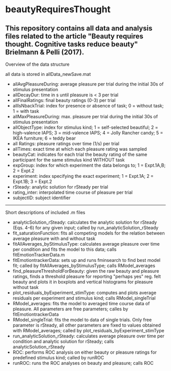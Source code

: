 # beautyRequiresThought

This repository contains all data and analysis files related to the article "Beauty requires thought. Cognitive tasks reduce beauty" Brielmann & Pelli (2017).
-----
Overview of the data structure

all data is stored in allData_newSave.mat
- allAvgPleasureDuring: average pleasure per trial during the initial 30s of stimulus presentation
- allDecayDur: time in s until pleasure is < 3 per trial
- allFinalRatings: final beauty ratings (0-3) per trial
- allIsNbackTrial: index for presence or absence of task; 0 = without task; 1 = with task
- allMaxPleasureDuring: max. pleasure per trial during the initial 30s of stimulus presentation
- allObjectType: index for stimulus kind; 1 = self-selected beautiful; 2 = high-valence IAPS; 3 = mid-valence IAPS; 4 = Jolly Rancher candy; 5 = IKEA furniture; 6 = teddy bear
- all Ratings: pleasure ratings over time (1/s) per trial
- allTimes: exact time at which each pleasure rating was sampled
- beautyCat: indicates for each trial the beauty rating of the same participant for the same stimulus kind WITHOUT task
- expGroup: index for which experiment the data belongs to; 1 = Expt.1A,B; 2 = Expt.2
- experiment: index specifying the exact experiment; 1 = Expt.1A; 2 = Expt.1B; 3 = Expt.2
- rSteady: analytic solution for rSteady per trial
- rating_inter: interpolated time course of pleasure per trial
- subjectID: subject identifier

-----
Short descriptions of included .m files

- analyticSolution_rSteady: calculates the analytic solution for rSteady (Eqs. 4-6) for any given input; called by run_analyticSolution_rSteady
- fit_saturationFunction: fits all competing models for the relation between average pleasure with and without task
- fitAllAverages_byStimulusType: calculates average pleasure over time per condition and fits the model to this data; calls fitEmotionTrackerData.m
- fitEmotiontrackerData: sets up and runs fminsearch to find best model fit; called by fitAllAverages_byStimulusType; calls RModel_averages
- find_pleasureThresholdForBeauty: given the raw beauty and pleasure ratings, finds a threshold pleasure for reporting "perhaps yes" reg. felt beauty and plots it in boxplots and vertical histograms for pleasure without task
- plot_residuals_byExperiment_stimType: computes and plots average residuals per experiment and stimulus kind; calls RModel_singleTrial 
- RModel_averages: fits the model to averaged time course data of pleasure. All parameters are free parameters; calles by fitEmotiontrackerData 
- RModel_singleTrial: fits the model to data of single trials. Only free parameter is rSteady, all other parameters are fixed to values obtained with RModel_averages; called by plot_residuals_byExperiment_stimType
- run_analyticSolution_rSteady: calculates average pleasure over time per condition and analytic solution for rSteady; calls analyticSolution_rSteady
- ROC: performs ROC analysis on either beauty or pleasure ratings for predefined stimulus kind; called by runROC
- runROC: runs the ROC analyses on beauty and pleasure; calls ROC

